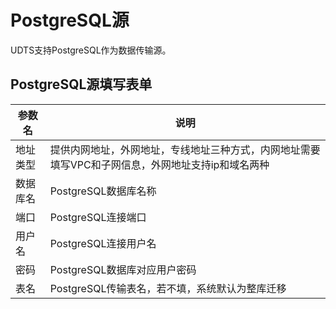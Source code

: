 

# PostgreSQL源

UDTS支持PostgreSQL作为数据传输源。

## PostgreSQL源填写表单

| 参数名   | 说明                                                         |
| -------- | ------------------------------------------------------------ |
| 地址类型       | 提供内网地址，外网地址，专线地址三种方式，内网地址需要填写VPC和子网信息，外网地址支持ip和域名两种 |
| 数据库名 | PostgreSQL数据库名称|                                         |
| 端口     | PostgreSQL连接端口                                                |
| 用户名   | PostgreSQL连接用户名                                              |
| 密码     | PostgreSQL数据库对应用户密码                                      |
| 表名     | PostgreSQL传输表名，若不填，系统默认为整库迁移                    |


